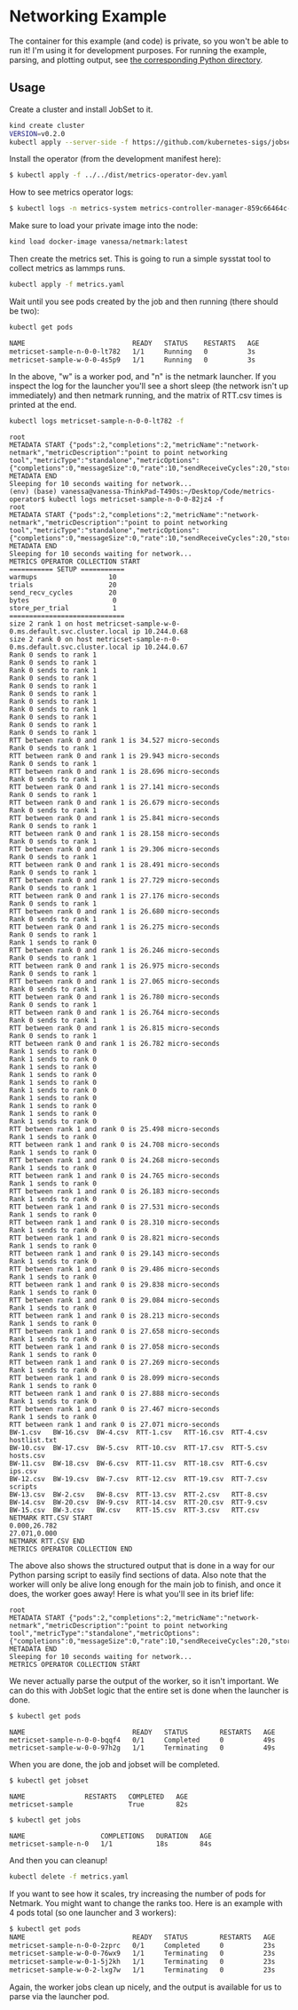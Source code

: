 # Networking Example

The container for this example (and code) is private, so you won't be able to run it!
I'm using it for development purposes.
For running the example, parsing, and plotting output, see [the corresponding Python directory](../../python/network-netmark/).

## Usage

Create a cluster and install JobSet to it.

```bash
kind create cluster
VERSION=v0.2.0
kubectl apply --server-side -f https://github.com/kubernetes-sigs/jobset/releases/download/$VERSION/manifests.yaml
```

Install the operator (from the development manifest here):

```bash
$ kubectl apply -f ../../dist/metrics-operator-dev.yaml
```

How to see metrics operator logs:

```bash
$ kubectl logs -n metrics-system metrics-controller-manager-859c66464c-7rpbw
```

Make sure to load your private image into the node:

```bash
kind load docker-image vanessa/netmark:latest
```

Then create the metrics set. This is going to run a simple sysstat tool to collect metrics
as lammps runs.

```bash
kubectl apply -f metrics.yaml
```

Wait until you see pods created by the job and then running (there should be two):

```bash
kubectl get pods
```
```diff
NAME                           READY   STATUS    RESTARTS   AGE
metricset-sample-n-0-0-lt782   1/1     Running   0          3s
metricset-sample-w-0-0-4s5p9   1/1     Running   0          3s
```

In the above, "w" is a worker pod, and "n" is the netmark launcher.
If you inspect the log for the launcher you'll see a short sleep (the network isn't up immediately)
and then netmark running, and the matrix of RTT.csv times is printed at the end.

```bash
kubectl logs metricset-sample-n-0-0-lt782 -f
```
```console
root
METADATA START {"pods":2,"completions":2,"metricName":"network-netmark","metricDescription":"point to point networking tool","metricType":"standalone","metricOptions":{"completions":0,"messageSize":0,"rate":10,"sendReceiveCycles":20,"storeEachTrial":"true","tasks":2,"trials":20,"warmups":10}}
METADATA END
Sleeping for 10 seconds waiting for network...
(env) (base) vanessa@vanessa-ThinkPad-T490s:~/Desktop/Code/metrics-operator$ kubectl logs metricset-sample-n-0-0-82jz4 -f
root
METADATA START {"pods":2,"completions":2,"metricName":"network-netmark","metricDescription":"point to point networking tool","metricType":"standalone","metricOptions":{"completions":0,"messageSize":0,"rate":10,"sendReceiveCycles":20,"storeEachTrial":"true","tasks":2,"trials":20,"warmups":10}}
METADATA END
Sleeping for 10 seconds waiting for network...
METRICS OPERATOR COLLECTION START
=========== SETUP ===========
warmups                  10
trials                   20
send_recv_cycles         20
bytes                     0
store_per_trial           1
=============================
size 2 rank 1 on host metricset-sample-w-0-0.ms.default.svc.cluster.local ip 10.244.0.68
size 2 rank 0 on host metricset-sample-n-0-0.ms.default.svc.cluster.local ip 10.244.0.67
Rank 0 sends to rank 1
Rank 0 sends to rank 1
Rank 0 sends to rank 1
Rank 0 sends to rank 1
Rank 0 sends to rank 1
Rank 0 sends to rank 1
Rank 0 sends to rank 1
Rank 0 sends to rank 1
Rank 0 sends to rank 1
Rank 0 sends to rank 1
Rank 0 sends to rank 1
RTT between rank 0 and rank 1 is 34.527 micro-seconds
Rank 0 sends to rank 1
RTT between rank 0 and rank 1 is 29.943 micro-seconds
Rank 0 sends to rank 1
RTT between rank 0 and rank 1 is 28.696 micro-seconds
Rank 0 sends to rank 1
RTT between rank 0 and rank 1 is 27.141 micro-seconds
Rank 0 sends to rank 1
RTT between rank 0 and rank 1 is 26.679 micro-seconds
Rank 0 sends to rank 1
RTT between rank 0 and rank 1 is 25.841 micro-seconds
Rank 0 sends to rank 1
RTT between rank 0 and rank 1 is 28.158 micro-seconds
Rank 0 sends to rank 1
RTT between rank 0 and rank 1 is 29.306 micro-seconds
Rank 0 sends to rank 1
RTT between rank 0 and rank 1 is 28.491 micro-seconds
Rank 0 sends to rank 1
RTT between rank 0 and rank 1 is 27.729 micro-seconds
Rank 0 sends to rank 1
RTT between rank 0 and rank 1 is 27.176 micro-seconds
Rank 0 sends to rank 1
RTT between rank 0 and rank 1 is 26.680 micro-seconds
Rank 0 sends to rank 1
RTT between rank 0 and rank 1 is 26.275 micro-seconds
Rank 0 sends to rank 1
Rank 1 sends to rank 0
RTT between rank 0 and rank 1 is 26.246 micro-seconds
Rank 0 sends to rank 1
RTT between rank 0 and rank 1 is 26.975 micro-seconds
Rank 0 sends to rank 1
RTT between rank 0 and rank 1 is 27.065 micro-seconds
Rank 0 sends to rank 1
RTT between rank 0 and rank 1 is 26.780 micro-seconds
Rank 0 sends to rank 1
RTT between rank 0 and rank 1 is 26.764 micro-seconds
Rank 0 sends to rank 1
RTT between rank 0 and rank 1 is 26.815 micro-seconds
Rank 0 sends to rank 1
RTT between rank 0 and rank 1 is 26.782 micro-seconds
Rank 1 sends to rank 0
Rank 1 sends to rank 0
Rank 1 sends to rank 0
Rank 1 sends to rank 0
Rank 1 sends to rank 0
Rank 1 sends to rank 0
Rank 1 sends to rank 0
Rank 1 sends to rank 0
Rank 1 sends to rank 0
Rank 1 sends to rank 0
RTT between rank 1 and rank 0 is 25.498 micro-seconds
Rank 1 sends to rank 0
RTT between rank 1 and rank 0 is 24.708 micro-seconds
Rank 1 sends to rank 0
RTT between rank 1 and rank 0 is 24.268 micro-seconds
Rank 1 sends to rank 0
RTT between rank 1 and rank 0 is 24.765 micro-seconds
Rank 1 sends to rank 0
RTT between rank 1 and rank 0 is 26.183 micro-seconds
Rank 1 sends to rank 0
RTT between rank 1 and rank 0 is 27.531 micro-seconds
Rank 1 sends to rank 0
RTT between rank 1 and rank 0 is 28.310 micro-seconds
Rank 1 sends to rank 0
RTT between rank 1 and rank 0 is 28.821 micro-seconds
Rank 1 sends to rank 0
RTT between rank 1 and rank 0 is 29.143 micro-seconds
Rank 1 sends to rank 0
RTT between rank 1 and rank 0 is 29.486 micro-seconds
Rank 1 sends to rank 0
RTT between rank 1 and rank 0 is 29.838 micro-seconds
Rank 1 sends to rank 0
RTT between rank 1 and rank 0 is 29.084 micro-seconds
Rank 1 sends to rank 0
RTT between rank 1 and rank 0 is 28.213 micro-seconds
Rank 1 sends to rank 0
RTT between rank 1 and rank 0 is 27.658 micro-seconds
Rank 1 sends to rank 0
RTT between rank 1 and rank 0 is 27.058 micro-seconds
Rank 1 sends to rank 0
RTT between rank 1 and rank 0 is 27.269 micro-seconds
Rank 1 sends to rank 0
RTT between rank 1 and rank 0 is 28.099 micro-seconds
Rank 1 sends to rank 0
RTT between rank 1 and rank 0 is 27.888 micro-seconds
Rank 1 sends to rank 0
RTT between rank 1 and rank 0 is 27.467 micro-seconds
Rank 1 sends to rank 0
RTT between rank 1 and rank 0 is 27.071 micro-seconds
BW-1.csv   BW-16.csv  BW-4.csv  RTT-1.csv   RTT-16.csv  RTT-4.csv  hostlist.txt
BW-10.csv  BW-17.csv  BW-5.csv  RTT-10.csv  RTT-17.csv  RTT-5.csv  hosts.csv
BW-11.csv  BW-18.csv  BW-6.csv  RTT-11.csv  RTT-18.csv  RTT-6.csv  ips.csv
BW-12.csv  BW-19.csv  BW-7.csv  RTT-12.csv  RTT-19.csv  RTT-7.csv  scripts
BW-13.csv  BW-2.csv   BW-8.csv  RTT-13.csv  RTT-2.csv   RTT-8.csv
BW-14.csv  BW-20.csv  BW-9.csv  RTT-14.csv  RTT-20.csv  RTT-9.csv
BW-15.csv  BW-3.csv   BW.csv    RTT-15.csv  RTT-3.csv   RTT.csv
NETMARK RTT.CSV START
0.000,26.782
27.071,0.000
NETMARK RTT.CSV END
METRICS OPERATOR COLLECTION END
```
The above also shows the structured output that is done in a way for our Python parsing script to easily
find sections of data. Also note that the worker will only be alive long enough for the main job to
finish, and once it does, the worker goes away! Here is what you'll see in its brief life:

```console
root
METADATA START {"pods":2,"completions":2,"metricName":"network-netmark","metricDescription":"point to point networking tool","metricType":"standalone","metricOptions":{"completions":0,"messageSize":0,"rate":10,"sendReceiveCycles":20,"storeEachTrial":"true","tasks":2,"trials":20,"warmups":10}}
METADATA END
Sleeping for 10 seconds waiting for network...
METRICS OPERATOR COLLECTION START
```

We never actually parse the output of the worker, so it isn't important.
We can do this with JobSet logic that the entire set is done when the launcher is done.

```bash
$ kubectl get pods
```
```console
NAME                           READY   STATUS        RESTARTS   AGE
metricset-sample-n-0-0-bqqf4   0/1     Completed     0          49s
metricset-sample-w-0-0-97h2g   1/1     Terminating   0          49s
```

When you are done, the job and jobset will be completed.

```bash
$ kubectl get jobset
```
```console
NAME               RESTARTS   COMPLETED   AGE
metricset-sample              True        82s
```
```bash
$ kubectl get jobs
```
```console
NAME                   COMPLETIONS   DURATION   AGE
metricset-sample-n-0   1/1           18s        84s
```

And then you can cleanup!

```bash
kubectl delete -f metrics.yaml
```

If you want to see how it scales, try increasing the number of pods for Netmark. You
might want to change the ranks too. Here is an example with 4 pods total (so one launcher
and 3 workers):

```bash
$ kubectl get pods
NAME                           READY   STATUS        RESTARTS   AGE
metricset-sample-n-0-0-2zprc   0/1     Completed     0          23s
metricset-sample-w-0-0-76wx9   1/1     Terminating   0          23s
metricset-sample-w-0-1-5j2kh   1/1     Terminating   0          23s
metricset-sample-w-0-2-lxg7w   1/1     Terminating   0          23s
```

Again, the worker jobs clean up nicely, and the output is available for us
to parse via the launcher pod.
